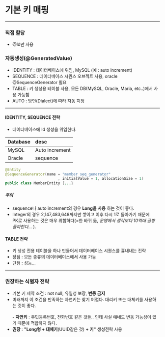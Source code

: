 # 기본 키 매핑

---

### 직접 할당
* @Id만 사용

### 자동생성(@GeneratedValue)
* IDENTITY : 데이터베이스에 위임, MySQL (예 : auto increment)
* SEQUENCE : 데이터베이스 시퀀스 오브젝트 사용, oracle<br>@SequenceGenerator 필요
* TABLE : 키 생성용 테이블 사용, 모든 DB(MySQL, Oracle, Maria, etc..)에서 사용 가능함
* AUTO : 방언(Dialect)에 따라 자동 지정
---

#### IDENTITY, SEQUENCE 전략
* 데이터베이스에 Id 생성을 위임한다.

| Database  | desc           |
|:----------|:---------------|
| MySQL     | Auto increment |
| Oracle    | sequence       |

```java
@Entity
@SequenceGenerator(name = "member_seq_generator"
                        , initialValue = 1, allocationSize = 1)
public class MemberEntity {...}
```

##### 주의
* sequence나 auto increment의 경우 __Long을 사용__ 하는 것이 좋다.
* Integer의 경우 2,147,483,648까지만 쌓이고 이후 다시 1로 돌아가기 때문에<br>PK로 사용하는 것은 매우 위험하다(=한 바퀴 돎, _운영에서 생각보다 10억대 금방 돌파한다..._ ).

#### TABLE 전략
* 키 생성 전용 테이블을 하나 만들어서 데이터베이스 시퀀스를 흉내내는 전략
* 장점 : 모든 종류의 데이터베이스에서 사용 가능
* 단점 : 성능...
---

### 권장하는 식별자 전략
* 기본 키 제약 조건 : not null, 유일성 보장, __변동 금지__
* 미래까지 이 조건을 만족하는 자연키는 찾기 어렵다. 대리키 또는 대체키를 사용하는 것이 좋다.<br><br>
__- 자연키__ : 주민등록번호, 전화번호 같은 것들.. 인데 사실 얘네도 변동 가능성이 있기 때문에 적합하지 않다.
* __권장__ : __"Long형 + 대체키__(UUID같은 것) __+ 키"__ 생성전략 사용